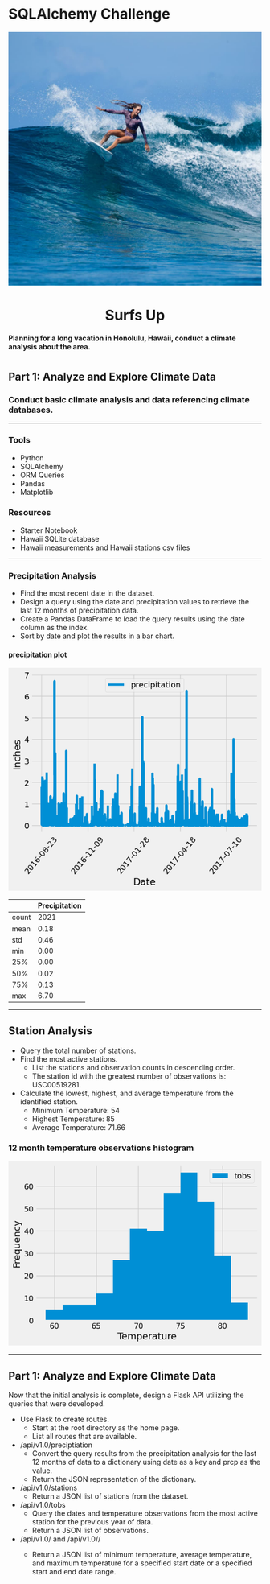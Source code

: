 # SQLAlchemy Challenge

![Alt text](cami-and-jax-crystal-top.jpg)

<center><H1><strong>
Surfs Up </strong></H1></center>

#### Planning for a long vacation in Honolulu, Hawaii, conduct a climate analysis about the area. 
#
## Part 1: Analyze and Explore Climate Data
### Conduct basic climate analysis and data referencing climate databases. 
____
### Tools
* Python
* SQLAlchemy
* ORM Queries
* Pandas
* Matplotlib
### Resources
* Starter Notebook
* Hawaii SQLite database
* Hawaii measurements and Hawaii stations csv files
____
### Precipitation Analysis
* Find the most recent date in the dataset.
* Design a query using the date and precipitation values to retrieve the last 12 months of precipitation data.   
* Create a Pandas DataFrame to load the query results using the date column as the index.  
* Sort by date and plot the results in a bar chart.

#### precipitation plot
![Alt text](prcp.png)
   
|  | Precipitation|
|----------|----------|
|count| 2021|
|mean | 0.18|
|std | 0.46|
|min| 0.00|
| 25%| 0.00|
|50%| 0.02|
|75%| 0.13|
|max|6.70|   
----
## Station Analysis   
* Query the total number of stations.
* Find the most active stations.
    * List the stations and observation counts in descending order.
    * The station id with the greatest number of observations is: USC00519281.
* Calculate the lowest, highest, and average temperature from the identified station.
    * Minimum Temperature: 54
    * Highest Temperature: 85
    * Average Temperature: 71.66
### 12 month temperature observations histogram
![Alt text](temp.png)
____
## Part 1: Analyze and Explore Climate Data
Now that the initial analysis is complete, design a Flask API utilizing the queries that were developed.    

* Use Flask to create routes.
    * Start at the root directory as the home page.
    * List all routes that are available.
* /api/v1.0/preciptiation 
    * Convert the query results from the precipitation analysis for the last 12 months of data to a dictionary using date as a key and prcp as the value.
    * Return the JSON representation of the dictionary.
* /api/v1.0/stations
    * Return a JSON list of stations from the dataset.
* /api/v1.0/tobs
    * Query the dates and temperature observations from the most active station for the previous year of data.
    * Return a JSON list of observations.
* /api/v1.0/<start> and /api/v1.0/<start>/<end>
    * Return a JSON list of minimum temperature, average temperature, and maximum temperature for a specified start date or a specified start and end date range.





